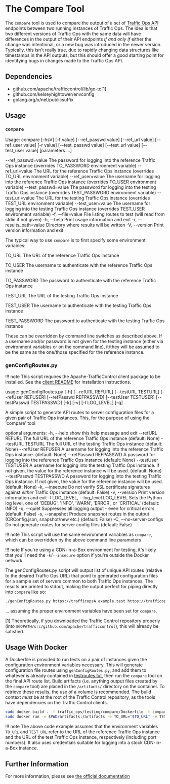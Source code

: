 <!--
	Licensed to the Apache Software Foundation (ASF) under one
	or more contributor license agreements.  See the NOTICE file
	distributed with this work for additional information
	regarding copyright ownership.  The ASF licenses this file
	to you under the Apache License, Version 2.0 (the
	"License"); you may not use this file except in compliance
	with the License.  You may obtain a copy of the License at

	  http://www.apache.org/licenses/LICENSE-2.0

	Unless required by applicable law or agreed to in writing,
	software distributed under the License is distributed on an
	"AS IS" BASIS, WITHOUT WARRANTIES OR CONDITIONS OF ANY
	KIND, either express or implied.  See the License for the
	specific language governing permissions and limitations
	under the License.
-->

The Compare Tool
================
The `compare` tool is used to compare the output of a set of [Traffic Ops API](https://traffic-control-cdn.readthedocs.io/en/latest/api/) endpoints between two running instances of Traffic Ops. The idea is that two different versions of Traffic Ops with the same data will have differences in the output of their API endpoints *if and only if* either the change was intentional, or a new bug was introduced in the newer version. Typically, this isn't really true, due to rapidly changing data structures like timestamps in the API outputs, but this should offer a good starting point for identifying bugs in changes made to the Traffic Ops API.

Dependencies
------------
-   github.com/apache/trafficcontrol/lib/go-tc[1]
-   github.com/kelseyhightower/envconfig
-   golang.org/x/net/publicsuffix

Usage
-----

### `compare`

Usage: compare \[-hsV\] \[-f value\] \[--ref\_passwd value\] \[--ref\_url value\] \[--ref\_user value\] \[-r value\] \[--test\_passwd value\] \[--test\_url value\] \[--test\_user value\] \[parameters ...\]

--ref\_passwd=value        The password for logging into the reference Traffic Ops instance (overrides TO\_PASSWORD environment variable)
--ref\_url=value           The URL for the reference Traffic Ops instance (overrides TO\_URL environment variable)
--ref\_user=value          The username for logging into the reference Traffic Ops instance (overrides TO\_USER environment variable)
--test\_passwd=value       The password for logging into the testing Traffic Ops instance (overrides TEST\_PASSWORD environment variable)
--test\_url=value          The URL for the testing Traffic Ops instance (overrides TEST\_URL environment variable)
--test\_user=value         The username for logging into the testing Traffic Ops instance (overrides TEST\_USER environment variable)
-f, --file=value           File listing routes to test (will read from stdin if not given)
-h, --help                 Print usage information and exit
-r, --results\_path=value  Directory where results will be written
-V, --version              Print version information and exit

The typical way to use `compare` is to first specify some environment variables:

TO\_URL
The URL of the reference Traffic Ops instance

TO\_USER
The username to authenticate with the reference Traffic Ops instance

TO\_PASSWORD
The password to authenticate with the reference Traffic Ops instance

TEST\_URL
The URL of the testing Traffic Ops instance

TEST\_USER
The username to authenticate with the testing Traffic Ops instance

TEST\_PASSWORD
The password to authenticate with the testing Traffic Ops instance

These can be overridden by command line switches as described above. If a username and/or password is not given for the testing instance (either via environment variables or on the command line), it/they will be assumed to be the same as the one/those specified for the reference instance.

### genConfigRoutes.py

!!! note
  This script requires the Apache-TrafficControl client package to be installed. See the [client README](../../../../tools/traffic_control/clients/python/README.rst) for installation instructions.

usage: genConfigRoutes.py [-h] [--refURL REFURL] [--testURL TESTURL]
                          [--refUser REFUSER] [--refPasswd REFPASSWD]
                          [--testUser TESTUSER] [--testPasswd TESTPASSWD] [-k]
                          [-v] [-l LOG_LEVEL] [-q]

A simple script to generate API routes to server configuration files for a
given pair of Traffic Ops instances. This, for the purpose of using the
'compare' tool

optional arguments:
  -h, --help            show this help message and exit
  --refURL REFURL       The full URL of the reference Traffic Ops instance
                        (default: None)
  --testURL TESTURL     The full URL of the testing Traffic Ops instance
                        (default: None)
  --refUser REFUSER     A username for logging into the reference Traffic Ops
                        instance. (default: None)
  --refPasswd REFPASSWD
                        A password for logging into the reference Traffic Ops
                        instance (default: None)
  --testUser TESTUSER   A username for logging into the testing Traffic Ops
                        instance. If not given, the value for the reference
                        instance will be used. (default: None)
  --testPasswd TESTPASSWD
                        A password for logging into the testing Traffic Ops
                        instance. If not given, the value for the reference
                        instance will be used. (default: None)
  -k, --insecure        Do not verify SSL certificate signatures against
                        *either* Traffic Ops instance (default: False)
  -v, --version         Print version information and exit
  -l LOG_LEVEL, --log_level LOG_LEVEL
                        Sets the Python log level, one of 'DEBUG', 'INFO',
                        'WARN', 'ERROR', or 'CRITICAL' (default: INFO)
  -q, --quiet           Suppresses all logging output - even for critical
                        errors (default: False)
  -s, --snapshot        Produce snapshot routes in the output (CRConfig.json,
                        snapshot/new etc.) (default: False)
  -C, --no-server-configs
                        Do not generate routes for server config files
                        (default: False)


!!! note
	This script will use the same environment variables as `compare`, which can be overridden by the above  command line parameters

!!! note
	If you're using a CDN-in-a-Box environment for testing, it's likely that you'll need the `-k`/`--insecure` option if you're outside the Docker network

The genConfigRoutes.py script will output list of unique API routes (relative to the desired Traffic Ops URL) that point to generated configuration files for a sample set of servers common to both Traffic Ops instances. The results are printed to stdout, making the output perfect for piping directly into `compare` like so:

```bash
./genConfigRoutes.py https://trafficopsA.example.test https://trafficopsB.example.test username:password | ./compare
```

... assuming the proper environment variables have been set for `compare`.

[1] Theoretically, if you downloaded the Traffic Control repository properly (into `$GOPATH/src/github.com/apache/trafficcontrol`), this will already be satisfied.

Usage With Docker
-----------------
A Dockerfile is provided to run tests on a pair of instances given the configuration environment variables necessary. This will generate configuration file routes using `genConfigRoutes.py`, and add them to whatever is already contained in [testroutes.txt](testroutes.txt), then run the `compare` tool on the final API route list. Build artifacts (i.e. anything output files created by the `compare` tool) are placed in the `/artifacts/` directory on the container. To retrieve these results, the use of a volume is recommended. The build context _must_ be at the root of the Traffic Control repository, as the tools have dependencies on the Traffic Control clients.

```bash
sudo docker build . -f traffic_ops/testing/compare/Dockerfile -t compare:latest
sudo docker run -v $PWD/artifacts:/artifacts -e TO_URL="$TO_URL" -e TEST_URL="$TEST_URL" -e TO_USER="admin" -e TO_PASSWORD="twelve" -e TEST_USER="admin" -e TEST_PASSWORD="twelve" compare:latest
```

!!! note
	The above code example assumes that the environment variables `TO_URL` and `TEST_URL` refer to the URL of the reference Traffic Ops instance and the URL of the test Traffic Ops instance, respectively (including port numbers). It also uses credentials suitable for logging into a stock CDN-in-a-Box instance.


Further Information
-------------------
For more information, please see [the official documentation](https://traffic-control-cdn.readthedocs.io/en/latest/tools/compare.html)
